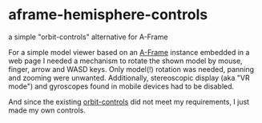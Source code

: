 # aframe-hemisphere-controls #

a simple "orbit-controls" alternative for A-Frame

For a simple model viewer based on an [A-Frame](https://github.com/aframevr/aframe/) instance embedded in a web page I needed a  mechanism to rotate the shown model by mouse, finger, arrow and WASD keys. Only model(!) rotation was needed, panning and zooming were unwanted. Additionally, stereoscopic display (aka "VR mode") and gyroscopes found in mobile devices had to be disabled.

And since the existing [orbit-controls](https://github.com/supermedium/superframe/tree/master/components/orbit-controls/) did not meet my requirements, I just made my own controls.
